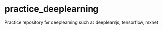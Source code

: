 # practice_deeplearning
Practice repository for deeplearning such as deeplearnjs, tensorflow, mxnet
